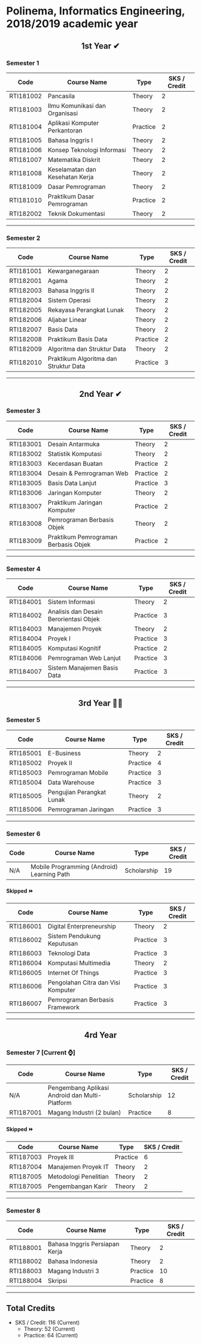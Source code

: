 # Polinema, Informatics Engineering, 2018/2019 academic year  

<center><h2>1st Year ✔</h2></center>

### Semester 1
| Code | Course Name | Type | SKS / Credit  |
| --- | --- | --- | --- |
| RTI181002 | Pancasila | Theory | 2 |
| RTI181003 | Ilmu Komunikasi dan Organisasi | Theory | 2 |
| RTI181004 | Aplikasi Komputer Perkantoran | Practice | 2 |
| RTI181005 | Bahasa Inggris I | Theory | 2 |
| RTI181006 | Konsep Teknologi Informasi | Theory | 2 |
| RTI181007 | Matematika Diskrit | Theory | 2 |
| RTI181008 | Keselamatan dan Kesehatan Kerja | Theory | 2 |
| RTI181009 | Dasar Pemrograman | Theory | 2 |
| RTI181010 | Praktikum Dasar Pemrograman | Practice | 2 |
| RTI182002 | Teknik Dokumentasi | Theory | 2 |
___
### Semester 2
| Code | Course Name | Type | SKS / Credit  |
| --- | --- | --- | --- |
| RTI181001 | Kewarganegaraan | Theory | 2 |
| RTI182001 | Agama | Theory | 2 |
| RTI182003 | Bahasa Inggris II | Theory | 2 |
| RTI182004 | Sistem Operasi | Theory | 2 |
| RTI182005 | Rekayasa Perangkat Lunak | Theory | 2 |
| RTI182006 | Aljabar Linear | Theory | 2 |
| RTI182007 | Basis Data | Theory | 2 |
| RTI182008 | Praktikum Basis Data | Practice | 2 |
| RTI182009 | Algoritma dan Struktur Data | Theory | 2 |
| RTI182010 | Praktikum Algoritma dan Struktur Data | Practice | 3 |
___
<center><h2>2nd Year ✔</h2></center>

### Semester 3
| Code | Course Name | Type | SKS / Credit  |
| --- | --- | --- | --- |
| RTI183001 | Desain Antarmuka | Theory | 2 |
| RTI183002 | Statistik Komputasi | Theory | 2 |
| RTI183003 | Kecerdasan Buatan | Practice | 2 |
| RTI183004 | Desain & Pemrograman Web | Practice | 2 |
| RTI183005 | Basis Data Lanjut | Practice | 3 |
| RTI183006 | Jaringan Komputer | Theory | 2 |
| RTI183007 | Praktikum Jaringan Komputer | Practice | 2 |
| RTI183008 | Pemrograman Berbasis Objek | Theory | 2 |
| RTI183009 | Praktikum Pemrograman Berbasis Objek | Practice | 2 |
___
### Semester 4
| Code | Course Name | Type | SKS / Credit  |
| --- | --- | --- | --- |
| RTI184001 | Sistem Informasi | Theory | 2 |
| RTI184002 | Analisis dan Desain Berorientasi Objek | Practice | 3 |
| RTI184003 | Manajemen Proyek  | Theory | 2 |
| RTI184004 | Proyek I | Practice | 3 |
| RTI184005 | Komputasi Kognitif | Practice | 2 |
| RTI184006 | Pemrograman Web Lanjut | Practice | 3 |
| RTI184007 | Sistem Manajemen Basis Data | Practice | 3 |
___
<center><h2>3rd Year 🚶‍♂️</h2></center>

### Semester 5
| Code | Course Name | Type | SKS / Credit  |
| --- | --- | --- | --- |
| RTI185001 | E-Business | Theory | 2 |
| RTI185002 | Proyek II | Practice | 4 |
| RTI185003 | Pemrograman Mobile | Practice | 3 |
| RTI185004 | Data Warehouse | Practice | 3 |
| RTI185005 | Pengujian Perangkat Lunak | Theory | 2 |
| RTI185006 | Pemrograman Jaringan | Practice | 3 |
___
### Semester 6 
| Code | Course Name | Type | SKS / Credit |
| --- | --- | --- | --- |
| N/A | Mobile Programming (Android) Learning Path | Scholarship | 19 |
#### Skipped ⏩ 
| Code | Course Name | Type | SKS / Credit  |
| --- | --- | --- | --- |
| RTI186001 | Digital Enterpreneurship | Theory | 2 |
| RTI186002 | Sistem Pendukung Keputusan | Practice | 3 |
| RTI186003 | Teknologi Data | Practice | 3 |
| RTI186004 | Komputasi Multimedia | Theory | 2 |
| RTI186005 | Internet Of Things | Practice | 3 |
| RTI186006 | Pengolahan Citra dan Visi Komputer | Practice | 3 |
| RTI186007 | Pemrograman Berbasis Framework | Practice | 3 |
___
<center><h2>4rd Year </h2></center>

### Semester 7 [Current ⌚]
| Code | Course Name | Type | SKS / Credit |
| --- | --- | --- | --- |
| N/A | Pengembang Aplikasi Android dan Multi-Platform | Scholarship | 12 |
| RTI187001 | Magang Industri (2 bulan) | Practice | 8 |
#### Skipped ⏩ 
| Code | Course Name | Type | SKS / Credit  |
| --- | --- | --- | --- |
| RTI187003 | Proyek III | Practice | 6 |
| RTI187004 | Manajemen Proyek IT | Theory | 2 |
| RTI187005 | Metodologi Penelitian | Theory | 2 |
| RTI187005 | Pengembangan Karir | Theory | 2 |
___
### Semester 8
| Code | Course Name | Type | SKS / Credit  |
| --- | --- | --- | --- |
| RTI188001 | Bahasa Inggris Persiapan Kerja | Theory | 2 |
| RTI188002 | Bahasa Indonesia | Theory | 2 |
| RTI188003 | Magang Industri 3 | Practice | 10 |
| RTI188004 | Skripsi | Practice | 8 |
___  
## Total Credits
- SKS / Credit: 116 (Current)
    - Theory: 52 (Current)
    - Practice: 64 (Current)
  